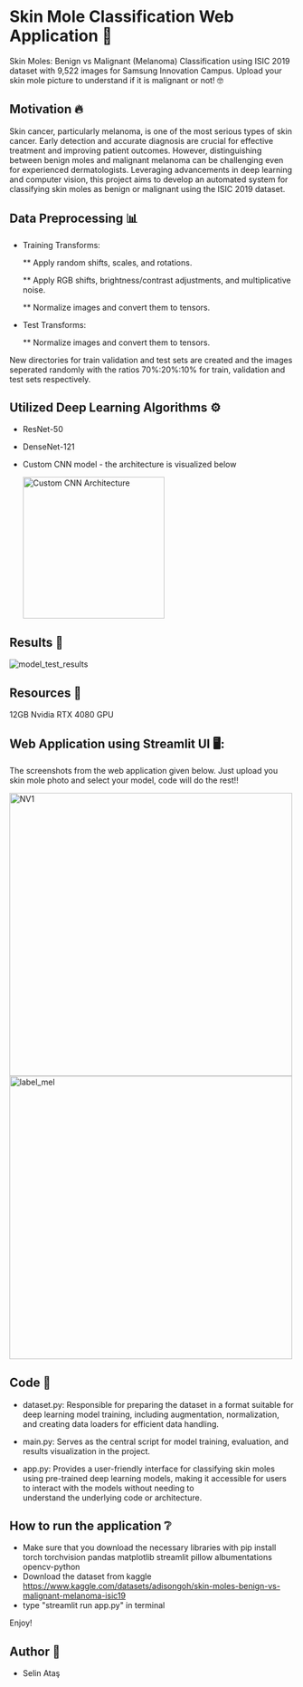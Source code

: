 # Skin Mole Classification Web Application 🏥
Skin Moles: Benign vs Malignant (Melanoma) Classification using ISIC 2019 dataset with 9,522 images for Samsung Innovation Campus.
Upload your skin mole picture to understand if it is malignant or not! 🤓

## Motivation :fire:
Skin cancer, particularly melanoma, is one of the most serious types of skin cancer. Early detection and accurate diagnosis are crucial for effective treatment and improving patient outcomes. However, distinguishing between benign moles and malignant melanoma can be challenging even for experienced dermatologists. Leveraging advancements in deep learning and computer vision, this project aims to develop an automated system for classifying skin moles as benign or malignant using the ISIC 2019 dataset.

## Data Preprocessing 📊

* Training Transforms:

  ** Apply random shifts, scales, and rotations.
  
  ** Apply RGB shifts, brightness/contrast adjustments, and multiplicative noise.
  
  ** Normalize images and convert them to tensors.

* Test Transforms:
  
  ** Normalize images and convert them to tensors.

New directories for train validation and test sets are created and the images seperated randomly with the ratios 70%:20%:10% for train, validation and test sets respectively.

## Utilized Deep Learning Algorithms :gear:

* ResNet-50
* DenseNet-121
* Custom CNN model - the architecture is visualized below

  <img width = "250" src="https://github.com/selinatas/Skin-Mole-Classification/assets/110598211/a8aed045-6a2f-4d51-9e7f-d6c84af05906" alt="Custom CNN Architecture" width="400">

## Results 📑

![model_test_results](https://github.com/selinatas/Skin-Mole-Classification/assets/110598211/437fe878-e7e6-4790-959d-ef00811d6dc2)

## Resources 🧱

12GB Nvidia RTX 4080 GPU

## Web Application using Streamlit UI 🖥️:

The screenshots from the web application given below.
Just upload you skin mole photo and select your model, code will do the rest!!

<img width="500" alt="NV1" src="https://github.com/selinatas/Skin-Mole-Classification/assets/110598211/6d492332-0061-4c86-8912-782e00f295e2">
<img width="500" alt="label_mel" src="https://github.com/selinatas/Skin-Mole-Classification/assets/110598211/c7a6d67b-e00c-4a7c-997c-afeeb0ac9c36">

## Code 📖
* dataset.py:
  Responsible for preparing the dataset in a format suitable for deep learning model training, including augmentation, normalization, and creating data loaders for efficient data handling.

* main.py:
  Serves as the central script for model training, evaluation, and results visualization in the project.

* app.py:
  Provides a user-friendly interface for classifying skin moles using pre-trained deep learning models, making it accessible for users to interact with the models without needing to     
  understand the underlying code or architecture.


## How to run the application ❔

* Make sure that you download the necessary libraries with pip install torch torchvision pandas matplotlib streamlit pillow albumentations opencv-python
* Download the dataset from kaggle https://www.kaggle.com/datasets/adisongoh/skin-moles-benign-vs-malignant-melanoma-isic19
* type "streamlit run app.py" in terminal

 Enjoy!

 ## Author 👤

* Selin Ataş



